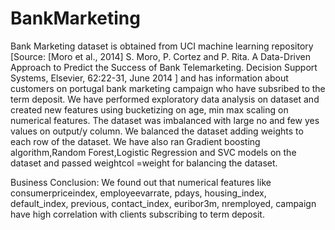 # BankMarketing
Bank Marketing dataset is obtained from UCI machine learning repository [Source: [Moro et al., 2014] S. Moro, P. Cortez and P. Rita. A Data-Driven Approach to Predict the Success of Bank Telemarketing. Decision Support Systems, Elsevier, 62:22-31, June 2014 ] and has information about customers on portugal bank marketing campaign who have subsribed to the term deposit.
We have performed exploratory data analysis on dataset and created new features using bucketizing on age, min max scaling on numerical features.
The dataset was imbalanced with large no and few yes values on output/y column. We balanced the dataset adding weights to each row of the dataset.
We have also ran Gradient boosting algorithm,Random Forest,Logistic Regression and SVC models on the dataset and passed weightcol =weight for balancing the dataset.

Business Conclusion:
We found out that numerical features like consumerpriceindex, employeevarrate, pdays, housing_index, default_index, previous, contact_index, euribor3m, nremployed, campaign have 
high correlation with clients subscribing to term deposit.
